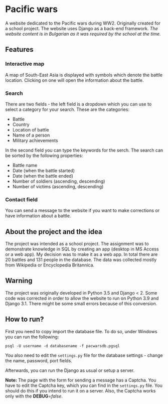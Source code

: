 # Pacific wars 
A website dedicated to the Pacific wars during WW2. Originally created for a school project. The website uses Django as a back-end framework. *The website content is in Bulgarian as it was required by the school at the time.*

## Features
### Interactive map
A map of South-East Asia is displayed with symbols which denote the battle location. Clicking on one will open the information about the battle.

### Search
There are two fields - the left field is a dropdown which you can use to select a category for your search. These are the categories:
- Battle
- Country
- Location of battle
- Name of a person
- Military achievements

In the second field you can type the keywords for the serch.
The search can be sorted by the following properties:
- Battle name
- Date (when the battle started)
- Date (when the battle ended)
- Number of soldiers (ascending, descending)
- Number of victims (ascending, descending)

### Contact field
You can send a message to the website if you want to make corrections or have information about a battle.

## About the project and the idea
The project was intended as a school project. The assignment was to demonstrate knowledge in SQL by creating an app (desktop in MS Access or a web app). My decision was to make it as a web app. In total there are 20 battles and 131 people in the database. The data was collected mostly from Wikipedia or Encyclopedia Britannica.

## Warning
The project was originally developed in Python 3.5 and Django < 2. Some code was corrected in order to allow the website to run on Python 3.9 and Django 3.1. There might be some small errors because of this conversion.

## How to run?
First you need to copy import the database file. To do so, under Windows you can run the following:
```
psql -U username -d databasename -f pacwarsdb.pgsql
```
You also need to edit the `settings.py` file for the database settings - change the name, password, port fields. 

Afterwards, you can run the Django as usual or setup a server. 

**Note:** The page with the form for sending a message has a Captcha. You have to edit the Captcha key, which you can find in the `settings.py` file. You should do this if you intend to run it on a server. Also, the Captcha works only with the **DEBUG**=*false*. 



